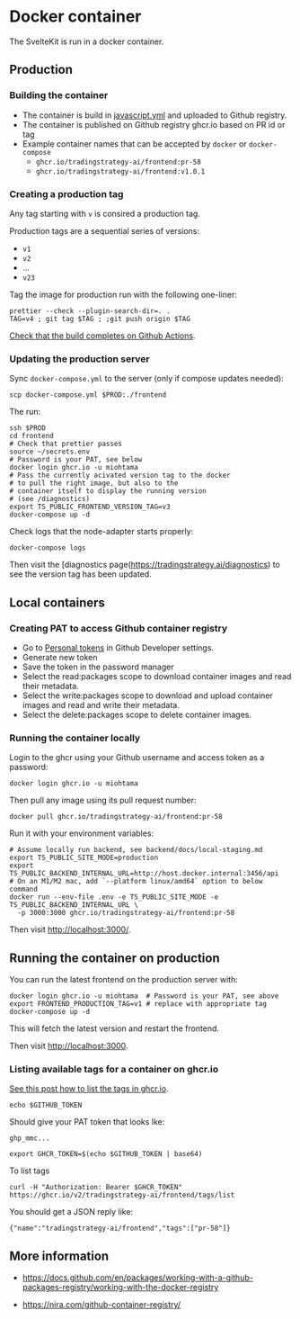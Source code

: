 # Docker container

The SvelteKit is run in a docker container.

## Production

### Building the container

- The container is build in [javascript.yml](../.github/workflows/javascript.yml) and uploaded to Github registry.
- The container is published on Github registry ghcr.io based on PR id or tag
- Example container names that can be accepted by `docker` or `docker-compose`
  - `ghcr.io/tradingstrategy-ai/frontend:pr-58`
  - `ghcr.io/tradingstrategy-ai/frontend:v1.0.1`

### Creating a production tag

Any tag starting with `v` is consired a production tag.

Production tags are a sequential series of versions:

- `v1`
- `v2`
- ...
- `v23`

Tag the image for production run with the following one-liner:

```shell
prettier --check --plugin-search-dir=. .
TAG=v4 ; git tag $TAG ; ;git push origin $TAG
```

[Check that the build completes on Github Actions](https://github.com/tradingstrategy-ai/frontend/actions).

### Updating the production server

Sync `docker-compose.yml` to the server (only if compose updates needed):

```shell
scp docker-compose.yml $PROD:./frontend
```

The run:

```shell
ssh $PROD
cd frontend
# Check that prettier passes
source ~/secrets.env
# Password is your PAT, see below
docker login ghcr.io -u miohtama
# Pass the currently acivated version tag to the docker
# to pull the right image, but also to the
# container itself to display the running version
# (see /diagnostics)
export TS_PUBLIC_FRONTEND_VERSION_TAG=v3
docker-compose up -d
```

Check logs that the node-adapter starts properly:

```shell
docker-compose logs
```

Then visit the [diagnostics page(https://tradingstrategy.ai/diagnostics) to see the version tag has been updated.

## Local containers

### Creating PAT to access Github container registry

- Go to [Personal tokens](https://github.com/settings/tokens) in Github Developer settings.
- Generate new token
- Save the token in the password manager
- Select the read:packages scope to download container images and read their metadata.
- Select the write:packages scope to download and upload container images and read and write their metadata.
- Select the delete:packages scope to delete container images.

### Running the container locally

Login to the ghcr using your Github username and access token as a password:

```shell
docker login ghcr.io -u miohtama
```

Then pull any image using its pull request number:

```shell
docker pull ghcr.io/tradingstrategy-ai/frontend:pr-58
```

Run it with your environment variables:

```shell
# Assume locally run backend, see backend/docs/local-staging.md
export TS_PUBLIC_SITE_MODE=production
export TS_PUBLIC_BACKEND_INTERNAL_URL=http://host.docker.internal:3456/api
# On an M1/M2 mac, add `--platform linux/amd64` option to below command
docker run --env-file .env -e TS_PUBLIC_SITE_MODE -e TS_PUBLIC_BACKEND_INTERNAL_URL \
  -p 3000:3000 ghcr.io/tradingstrategy-ai/frontend:pr-58
```

Then visit [http://localhost:3000/](http://localhost:3000/).

## Running the container on production

You can run the latest frontend on the production server with:

```shell
docker login ghcr.io -u miohtama  # Password is your PAT, see above
export FRONTEND_PRODUCTION_TAG=v1 # replace with appropriate tag
docker-compose up -d
```

This will fetch the latest version and restart the frontend.

Then visit [http://localhost:3000](http://localhost:3000).

### Listing available tags for a container on ghcr.io

[See this post how to list the tags in ghcr.io](https://github.community/t/how-to-check-if-a-container-image-exists-on-ghcr/154836/6).

```shell
echo $GITHUB_TOKEN
```

Should give your PAT token that looks lke:

```
ghp_mmc...
```

```shell
export GHCR_TOKEN=$(echo $GITHUB_TOKEN | base64)
```

To list tags

```
curl -H "Authorization: Bearer $GHCR_TOKEN" https://ghcr.io/v2/tradingstrategy-ai/frontend/tags/list
```

You should get a JSON reply like:

```
{"name":"tradingstrategy-ai/frontend","tags":["pr-58"]}
```

## More information

- https://docs.github.com/en/packages/working-with-a-github-packages-registry/working-with-the-docker-registry

- https://nira.com/github-container-registry/
